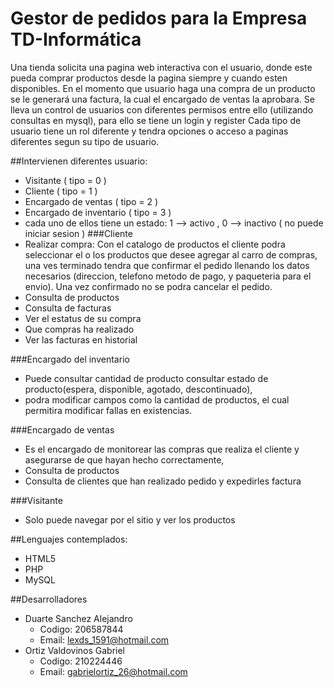 Gestor de pedidos para la Empresa TD-Informática
=========
Una tienda solicita una pagina web interactiva con el usuario, donde este pueda comprar productos desde la pagina siempre y
cuando esten disponibles. En el momento que usuario haga una compra de un producto se le generará una factura,
la cual el encargado de ventas la aprobara. 
Se lleva un control de usuarios con diferentes permisos entre ello
(utilizando consultas en mysql), para ello se tiene un login y register
Cada tipo de usuario tiene un rol diferente y tendra opciones o acceso a paginas diferentes segun su tipo de usuario.

##Intervienen diferentes usuario:
* Visitante ( tipo = 0 )
* Cliente ( tipo = 1 )
* Encargado de ventas ( tipo = 2 )
* Encargado de inventario ( tipo = 3 )
* cada uno de ellos tiene un estado: 1 --> activo , 0 --> inactivo ( no puede iniciar sesion )
###Cliente
* Realizar compra: Con el catalogo de productos el cliente podra seleccionar el  o los productos que desee agregar 
  al carro de compras, una ves terminado tendra que confirmar el pedido llenando los datos necesarios (direccion, telefono 
  metodo de pago, y paqueteria para el envio). Una vez confirmado no se podra cancelar el pedido.
* Consulta de productos
* Consulta de facturas
* Ver el estatus de su compra
* Que compras ha realizado
* Ver las facturas en historial


###Encargado del inventario
* Puede consultar cantidad de producto consultar estado de producto(espera, disponible, agotado, descontinuado),
* podra modificar campos como la cantidad de productos, el cual permitira modificar fallas en existencias.

###Encargado de ventas
* Es el encargado de monitorear las compras que realiza el cliente y asegurarse de que hayan hecho correctamente,  
* Consulta de productos
* Consulta de clientes que han realizado pedido y expedirles factura
 
###Visitante
* Solo puede navegar por el sitio y ver los productos

##Lenguajes contemplados:
* HTML5
* PHP
* MySQL


##Desarrolladores
* Duarte Sanchez Alejandro
   * Codigo: 206587844
   * Email: lexds_1591@hotmail.com  
* Ortiz Valdovinos Gabriel
   * Codigo: 210224446
   * Email: gabrielortiz_26@hotmail.com

